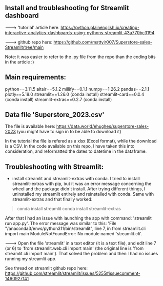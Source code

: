 Install and troubleshooting for Streamlit dashboard
---------------------------------------------------

---> 'tutorial' article here: https://python.plainenglish.io/creating-interactive-analytics-dashboards-using-pythons-streamlit-43a770bc3194

---> github repo here: https://github.com/mattyjr007/Superstore-sales-Streamlit/tree/main

Note: it was easier to refer to the .py file from the repo than the coding bits in the article :)


Main requirements:
-----------------
python==3.11.5
altair==5.1.2
millify==0.1.1
numpy==1.26.2
pandas==2.1.1
plotly==5.18.0
streamlit==1.26.0 (conda install)
streamlit-card==0.0.4 (conda install)
streamlit-extras==0.2.7 (conda install)


Data file 'Superstore_2023.csv'
------------------------------
The file is available here: https://data.world/ehughes/superstore-sales-2023
(you might have to sign in to be able to download it)

In the tutorial the file is refered as a xlsx (Excel format), while the download is a CSV.
In the code available on this repo, I have taken this into consideration, and reformatted the dates to datetime in the dataframe.


Troubleshooting with Streamlit:
------------------------------
- install streamlit and streamlit-extras with conda. I tried to install streamlit-extras with pip, but it was an error message concerning the wheel and the package didn't install. After trying different things, I uninstalled my streamlit entirely and reinstalled with conda. Same with streamlit-extras and that finally worked:
> conda install streamlit
> conda install streamlit-extras

After that I had an issue with launching the app with command: 'streamlit run app.py'. 
The error message was similar to this: 
'File "<path to user>/anaconda3/envs/python311/bin/streamlit", line 7, in from streamlit.cli import main ModuleNotFoundError: No module named 'streamlit.cli'.

---> Open the file 'streamlit' in a text editor (it is a text file), and edit line 7 (or 6) to 'from streamlit.web.cli import main' (the original line is 'from streamlit.cli import main'). That solved the problem and then I had no issues running my streamlit app.

See thread on streamlit github repo here: https://github.com/streamlit/streamlit/issues/5255#issuecomment-1460927141

